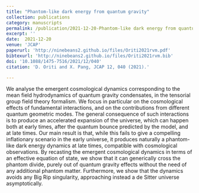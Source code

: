 ```yaml
---  
title: "Phantom-like dark energy from quantum gravity"
collection: publications
category: manuscripts
permalink: /publication/2021-12-20-Phantom-like dark energy from quantum gravity
excerpt: ''
date:  2021-12-20
venue: 'JCAP'
paperurl: 'http://ninebeans2.github.io/files/Oriti2021rvm.pdf'
bibtexurl: 'http://ninebeans2.github.io/files/Oriti2021rvm.bib'
doi: '10.1088/1475-7516/2021/12/040'
citation: 'D. Oriti and X. Pang, JCAP 12, 040 (2021).'

---  
```


We analyse the emergent cosmological dynamics corresponding to the mean field hydrodynamics of quantum gravity condensates, in the tensorial group field theory formalism. We focus in particular on the cosmological effects of fundamental interactions, and on the contributions from different quantum geometric modes. The general consequence of such interactions is to produce an accelerated expansion of the universe, which can happen both at early times, after the quantum bounce predicted by the model, and at late times. Our main result is that, while this fails to give a compelling inflationary scenario in the early universe, it produces naturally a phantom-like dark energy dynamics at late times, compatible with cosmological observations. By recasting the emergent cosmological dynamics in terms of an effective equation of state, we show that it can generically cross the phantom divide, purely out of quantum gravity effects without the need of any additional phantom matter. Furthermore, we show that the dynamics avoids any Big Rip singularity, approaching instead a de Sitter universe asymptotically.

